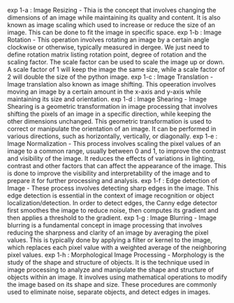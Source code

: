 exp 1-a : Image Resizing - Thia is the concept that involves changing the dimensions of an image while maintaining its quality and content. It is also known as image scaling which used to increase or reduce the size of an image. This can be done to fit the image in specific space.
exp 1-b : Image Rotation - This operation involves rotating an image by a certain angle clockwise or otherwise, typically measured in dergee. We just need to define rotation matrix listing rotation point, degree of rotation and the scaling factor. The scale factor can be used to scale the image up or down. A scale factor of 1 will keep the image the same size, while a scale factor of 2 will double the size of the python image.
exp 1-c : Image Translation - Image translation also known as image shifting. This opeeration involves moving an image by a certain amount in the x-axis and y-axis while maintaining its size and orientation.
exp 1-d : Image Shearing - Image Shearing is a geometric transformation in image processing that involves shifting the pixels of an image in a specific direction, while keeping the other dimensions unchanged. This geometric transformation is used to correct or manipulate the orientation of an image. It can be performed in various directions, such as horizontally, vertically, or diagonally.
exp 1-e : Image Normalization - This process involves scaling the pixel values of an image to a common range, usually between 0 and 1, to improve the contrast and visibility of the image. It reduces the effects of variations in lighting, contrast and other factors that can affect the appearance of the image. This is done to improve the visibility and interpretability of the image and to prepare it for further processing and analysis.
exp 1-f : Edge detection of Image - These process involves detecting sharp edges in the image. This edge detection is essential in the context of image recognition or object localization/detection. In order to detect edges, the Canny edge detector first smoothes the image to reduce noise, then computes its gradient and then applies a threshold to the gradient.
exp 1-g : Image Blurring - Image blurring is a fundamental concept in image processing that involves reducing the sharpness and clarity of an image by averaging the pixel values. This is typically done by applying a filter or kernel to the image, which replaces each pixel value with a weighted average of the neighboring pixel values.
exp 1-h : Morphological Image Processing - Morphology is the study of the shape and structure of objects. It is the technique used in image processing to analyze and manipulate the shape and structure of objects within an image. It involves using mathematical operations to modify the image based on its shape and size. These procedures are commonly used to eliminate noise, separate objects, and detect edges in images.
